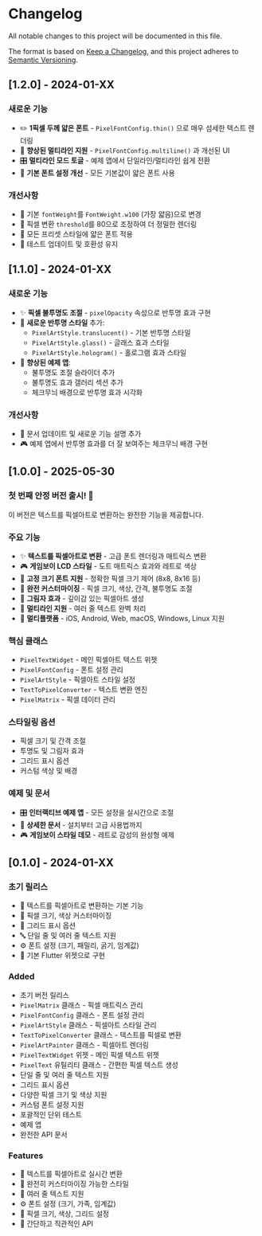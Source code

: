 # Changelog

All notable changes to this project will be documented in this file.

The format is based on [Keep a Changelog](https://keepachangelog.com/en/1.0.0/),
and this project adheres to [Semantic Versioning](https://semver.org/spec/v2.0.0.html).

## [1.2.0] - 2024-01-XX

### 새로운 기능
- ✏️ **1픽셀 두께 얇은 폰트** - `PixelFontConfig.thin()` 으로 매우 섬세한 텍스트 렌더링
- 📝 **향상된 멀티라인 지원** - `PixelFontConfig.multiline()` 과 개선된 UI
- 🎛️ **멀티라인 모드 토글** - 예제 앱에서 단일라인/멀티라인 쉽게 전환
- 🔧 **기본 폰트 설정 개선** - 모든 기본값이 얇은 폰트 사용

### 개선사항
- 📖 기본 `fontWeight`를 `FontWeight.w100` (가장 얇음)으로 변경
- 🎯 픽셀 변환 `threshold`를 80으로 조정하여 더 정밀한 렌더링
- 🎨 모든 프리셋 스타일에 얇은 폰트 적용
- 🧪 테스트 업데이트 및 호환성 유지

## [1.1.0] - 2024-01-XX

### 새로운 기능
- ✨ **픽셀 불투명도 조절** - `pixelOpacity` 속성으로 반투명 효과 구현
- 🎨 **새로운 반투명 스타일** 추가:
  - `PixelArtStyle.translucent()` - 기본 반투명 스타일
  - `PixelArtStyle.glass()` - 글래스 효과 스타일
  - `PixelArtStyle.hologram()` - 홀로그램 효과 스타일
- 🔧 **향상된 예제 앱**:
  - 불투명도 조절 슬라이더 추가
  - 불투명도 효과 갤러리 섹션 추가
  - 체크무늬 배경으로 반투명 효과 시각화

### 개선사항
- 📖 문서 업데이트 및 새로운 기능 설명 추가
- 🎮 예제 앱에서 반투명 효과를 더 잘 보여주는 체크무늬 배경 구현

## [1.0.0] - 2025-05-30

### 첫 번째 안정 버전 출시! 🎉

이 버전은 텍스트를 픽셀아트로 변환하는 완전한 기능을 제공합니다.

### 주요 기능
- ✨ **텍스트를 픽셀아트로 변환** - 고급 폰트 렌더링과 매트릭스 변환
- 🎮 **게임보이 LCD 스타일** - 도트 매트릭스 효과와 레트로 색상
- 📐 **고정 크기 폰트 지원** - 정확한 픽셀 크기 제어 (8x8, 8x16 등)
- 🎨 **완전 커스터마이징** - 픽셀 크기, 색상, 간격, 불투명도 조절
- 🌟 **그림자 효과** - 깊이감 있는 픽셀아트 생성
- 📝 **멀티라인 지원** - 여러 줄 텍스트 완벽 처리
- 📱 **멀티플랫폼** - iOS, Android, Web, macOS, Windows, Linux 지원

### 핵심 클래스
- `PixelTextWidget` - 메인 픽셀아트 텍스트 위젯
- `PixelFontConfig` - 폰트 설정 관리
- `PixelArtStyle` - 픽셀아트 스타일 설정
- `TextToPixelConverter` - 텍스트 변환 엔진
- `PixelMatrix` - 픽셀 데이터 관리

### 스타일링 옵션
- 픽셀 크기 및 간격 조절
- 투명도 및 그림자 효과
- 그리드 표시 옵션
- 커스텀 색상 및 배경

### 예제 및 문서
- 🎛️ **인터랙티브 예제 앱** - 모든 설정을 실시간으로 조절
- 📖 **상세한 문서** - 설치부터 고급 사용법까지
- 🎮 **게임보이 스타일 데모** - 레트로 감성의 완성형 예제

## [0.1.0] - 2024-01-XX

### 초기 릴리스
- 📝 텍스트를 픽셀아트로 변환하는 기본 기능
- 🎨 픽셀 크기, 색상 커스터마이징
- 📐 그리드 표시 옵션
- 🔤 단일 줄 및 여러 줄 텍스트 지원
- ⚙️ 폰트 설정 (크기, 패밀리, 굵기, 임계값)
- 📱 기본 Flutter 위젯으로 구현

### Added
- 초기 버전 릴리스
- `PixelMatrix` 클래스 - 픽셀 매트릭스 관리
- `PixelFontConfig` 클래스 - 폰트 설정 관리
- `PixelArtStyle` 클래스 - 픽셀아트 스타일 관리
- `TextToPixelConverter` 클래스 - 텍스트를 픽셀로 변환
- `PixelArtPainter` 클래스 - 픽셀아트 렌더링
- `PixelTextWidget` 위젯 - 메인 픽셀 텍스트 위젯
- `PixelText` 유틸리티 클래스 - 간편한 픽셀 텍스트 생성
- 단일 줄 및 여러 줄 텍스트 지원
- 그리드 표시 옵션
- 다양한 픽셀 크기 및 색상 지원
- 커스텀 폰트 설정 지원
- 포괄적인 단위 테스트
- 예제 앱
- 완전한 API 문서

### Features
- 📝 텍스트를 픽셀아트로 실시간 변환
- 🎨 완전히 커스터마이징 가능한 스타일
- 📏 여러 줄 텍스트 지원
- ⚙️ 폰트 설정 (크기, 가족, 임계값)
- 🔧 픽셀 크기, 색상, 그리드 설정
- 🚀 간단하고 직관적인 API
